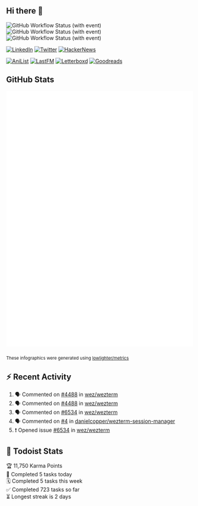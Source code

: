 ## Hi there 👋

![GitHub Workflow Status (with event)](https://img.shields.io/github/actions/workflow/status/PrayagS/PrayagS/metrics.yml?style=plastic&label=GitHub%20metrics)
![GitHub Workflow Status (with event)](https://img.shields.io/github/actions/workflow/status/PrayagS/PrayagS/github-recent-activity.yml?style=plastic&label=GitHub%20recent%20activity)
![GitHub Workflow Status (with event)](https://img.shields.io/github/actions/workflow/status/PrayagS/PrayagS/todoist.yml?style=plastic&label=Todoist%20activity)

[![LinkedIn](https://img.shields.io/badge/linkedin-%231E77B5.svg?&style=flat&logo=linkedin&logoColor=white)](https://linkedin.com/in/prayag-savsani)
[![Twitter](https://img.shields.io/badge/twitter-%2300acee.svg?&style=flat&logo=twitter&logoColor=white)](https://twitter.com/PrayagSavsani)
[![HackerNews](https://img.shields.io/hackernews/user-karma/PrayagS?style=flat&logo=ycombinator&logoColor=%23f0652f&labelColor=%23ffffff&color=%23f0652f)](https://news.ycombinator.com/user?id=PrayagS)

[![AniList](https://img.shields.io/badge/%20Prayagmatic-%2520?logo=anilist&logoColor=%2302A9FF&color=%23ffffff)](https://anilist.co/user/Prayagmatic/)
[![LastFM](https://img.shields.io/badge/%20PrayagS527-%2520?logo=lastdotfm&logoColor=%23ffffff&color=%23d51007)](https://www.last.fm/user/PrayagS527)
[![Letterboxd](https://img.shields.io/badge/%20Prayagmatic-%2520?logo=letterboxd&logoColor=%23202830&color=%23ffffff)](https://letterboxd.com/Prayagmatic/)
[![Goodreads](https://img.shields.io/badge/%20Prayagmatic-%2520?logo=goodreads&logoColor=%2375420e&color=%23e9e5cd)](https://www.goodreads.com/user/show/170988088-prayagmatic)

## GitHub Stats

![](./col1.metrics.svg)

<sub>These infographics were generated using [lowlighter/metrics](https://github.com/lowlighter/metrics)</sub>

## :zap: Recent Activity

<!--START_SECTION:activity-->
1. 🗣 Commented on [#4488](https://github.com/wez/wezterm/issues/4488#issuecomment-2571294428) in [wez/wezterm](https://github.com/wez/wezterm)
2. 🗣 Commented on [#4488](https://github.com/wez/wezterm/issues/4488#issuecomment-2571284364) in [wez/wezterm](https://github.com/wez/wezterm)
3. 🗣 Commented on [#6534](https://github.com/wez/wezterm/issues/6534#issuecomment-2569435035) in [wez/wezterm](https://github.com/wez/wezterm)
4. 🗣 Commented on [#4](https://github.com/danielcopper/wezterm-session-manager/issues/4#issuecomment-2567078578) in [danielcopper/wezterm-session-manager](https://github.com/danielcopper/wezterm-session-manager)
5. ❗ Opened issue [#6534](https://github.com/wez/wezterm/issues/6534) in [wez/wezterm](https://github.com/wez/wezterm)
<!--END_SECTION:activity-->

## :memo: Todoist Stats

<!-- TODO-IST:START -->
🏆  11,750 Karma Points           
🌸  Completed 5 tasks today           
🗓  Completed 5 tasks this week           
✅  Completed 723 tasks so far           
⏳  Longest streak is 2 days
<!-- TODO-IST:END -->
